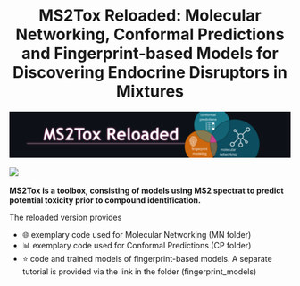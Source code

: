 <h1 align="center">MS2Tox Reloaded: Molecular Networking, Conformal Predictions and Fingerprint-based Models for Discovering Endocrine Disruptors in Mixtures </h1>

<p align="center">
  <img src="https://github.com/kruvelab/MS2Tox/blob/main/MS2Tox_molecular_networking/ms2tox_reloaded_background.png"/>
</p>

<p>
  <a href="https://opensource.org/licenses/MIT"><img src="https://img.shields.io/badge/License-MIT-b31b1b.svg" height="22px"></a>
<p>


**MS2Tox is a toolbox, consisting of models using MS2 spectrat to predict potential toxicity prior to compound identification.** 

The reloaded version provides
- 🌐 exemplary code used for Molecular Networking (MN folder)
- 📊 exemplary code used for Conformal Predictions (CP folder)
- ⭐ code and trained models of fingerprint-based models. A separate tutorial is provided via the link in the folder (fingerprint_models)
